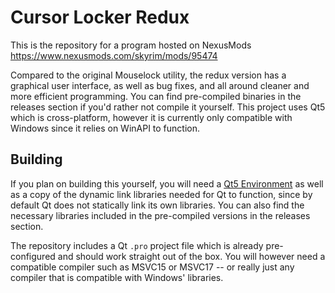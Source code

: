 # Cursor Locker Redux

This is the repository for a program hosted on NexusMods https://www.nexusmods.com/skyrim/mods/95474

Compared to the original Mouselock utility, the redux version has a graphical user interface, as well as bug fixes, and all around cleaner and more efficient programming. You can find pre-compiled binaries in the releases section if you'd rather not compile it yourself. This project uses Qt5 which is cross-platform, however it is currently only compatible with Windows since it relies on WinAPI to function.


## Building
If you plan on building this yourself, you will need a [Qt5 Environment](https://www.qt.io/download-open-source) as well as a copy of the dynamic link libraries needed for Qt to function, since by default Qt does not statically link its own libraries. You can also find the necessary libraries included in the pre-compiled versions in the releases section.

The repository includes a Qt `.pro` project file which is already pre-configured and should work straight out of the box. You will however need a compatible compiler such as MSVC15 or MSVC17 -- or really just any compiler that is compatible with Windows' libraries.

